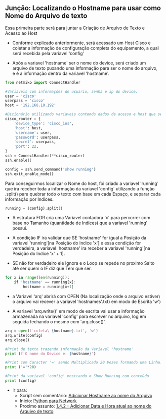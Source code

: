 ## Junção: Localizando o Hostname para usar como Nome do Arquivo de texto

Essa primeira parte será para juntar a Criação de Arquivo de Texto e Acesso ao Host

- Conforme explicado anteriormente, será acessado um Host Cisco e coletar a informação de configuração completa do equipamento, a qual será recebida pela variavel 'config'

- Após a variavel 'hostname' ser o nome do device, será criado um arquivo de texto puxando uma informação para ser o nome do arquivo, e é a informação dentro da variavel 'hostname'.

```python
from netmiko import ConnectHandler

#Variaveis com informações de usuario, senha e ip do device.
user = 'cisco'
userpass = 'cisco'
host = '192.168.10.192'

#Dicionário utilizando variaveis contendo dados de acesso e host que será acessado
cisco_router = {
    'device_type': 'cisco_ios',
    'host': host,
    'username': user,
    'password': userpass,
    'secret': userpass,
    'port': 22,
}
ssh = ConnectHandler(**cisco_router)
ssh.enable()

config = ssh.send_command('show running')
ssh.exit_enable_mode()
```

Para conseguirmos localizar o Nome do host, foi criado a variavel 'running' que ira receber toda a informação da variavel 'config' utilizando a função .split() para quebrar todo o texto com base em cada Espaço, e separar cada informação por Indices.

```python
running = (config).split()
```

- A estrutura FOR cria uma Variavel contadora 'x' para percorrer com base no Tamanho (quantidade de Indices) que a variavel 'running' possui.

- A condição IF ira validar que SE 'hostname' for igual a Posição da variavel 'running'[na Posição do Indice 'x'] e essa condição for verdadeira, a variavel 'hostname' ira receber a variavel 'running'[na Posição do Indice 'x' + 1].

- SE não for verdadeiro ele Ignora e o Loop se repede no proximo Salto até ser quem o IF diz que Tem que ser.

```python
for x in range(len(running)):
    if 'hostname' == running[x]:
        hostname = running[x+1]
```
- a Variavel 'arq' abrirá com OPEN (Na localização onde o arquivo estiver\ o arquivo vai recever a variavel 'hostnames'.txt) em modo de Escrita 'w')

- A variavel 'arq.write()' em modo de escrita vai usar a informação armazenada na variavel 'config' para escrever no arquivo, log em seguida fechando o mesmo com 'arq.close()'.

```python
arq = open(f'coleta\ {hostname}.txt', 'w')
arq.write(config)
arq.close()

#Print de texto trazendo informação da Variavel 'hostname'
print (f'O nome do Device e: {hostname}')

#Print com Caracter '=' sendo Multiplicado 20 Vezes formando uma Linha.
print ('='*20)

#Print da variavel 'config' mostrando o Show Running com conteúdo
print (config)
```

- Ir para: 
    - Script sem comentário: [Adicionar Hostname ao nome do Arquivo](https://github.com/ozumaru/CiscoDevNet---Python/blob/master/Documents/Scripts/1.4.1%20-%20Adicionar%20Hostname%20ao%20nome%20do%20Arquivo.py)
    - Inicio: [Python para Network](https://github.com/ozumaru/CiscoDevNet---Python)
    - Proximo assunto: [1.4.2 - Adicionar Data e Hora atual ao nome do Arquivo de texto](https://github.com/ozumaru/CiscoDevNet---Python/blob/master/Junção/New/1.4.2%20-%20Adicionar%20Data%20e%20Hora%20atual%20ao%20nome%20do%20Arquivo%20de%20texto.md)